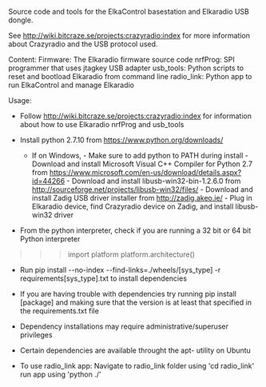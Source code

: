 Source code and tools for the ElkaControl basestation and Elkaradio USB dongle.

See http://wiki.bitcraze.se/projects:crazyradio:index for more information about Crazyradio and the USB protocol used.

Content:
Firmware: The Elkaradio firmware source code
nrfProg: SPI programmer that uses jtagkey USB adapter
usb_tools: Python scripts to reset and bootload Elkaradio from command line
radio_link: Python app to run ElkaControl and manage Elkaradio

Usage:
- Follow http://wiki.bitcraze.se/projects:crazyradio:index for information about
  how to use Elkaradio nrfProg and usb_tools

- Install python 2.7.10 from https://www.python.org/downloads/
  - If on Windows,
		- Make sure to add python to PATH during install
		- Download and install Microsoft Visual C++ Compiler for Python 2.7 from
				https://www.microsoft.com/en-us/download/details.aspx?id=44266
		- Download and install libusb-win32-bin-1.2.6.0 from
				http://sourceforge.net/projects/libusb-win32/files/
		- Download and install Zadig USB driver installer from
				http://zadig.akeo.ie/
				- Plug in Elkaradio device, find Crazyradio device on Zadig, and install libusb-win32 driver

- From the python interpreter, check if you are running a 32 bit or 64 bit Python interpreter

>>> import platform
>>> platform.architecture()

- Run
	pip install --no-index --find-links=./wheels/[sys_type] -r requirements[sys_type].txt to install dependencies

- If you are having trouble with dependencies try running
    pip install [package]
  and making sure that the version is at least that specified in the
  requirements.txt file

- Dependency installations may require administrative/superuser privileges

- Certain dependencies are available throught the apt- utility on Ubuntu

- To use radio_link app:
    Navigate to radio_link folder using 'cd radio_link'
    run app using 'python ./'
